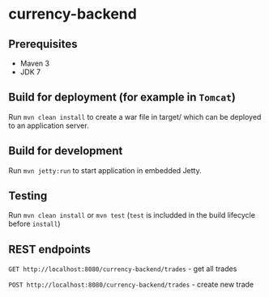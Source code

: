 # currency-backend

## Prerequisites
- Maven 3
- JDK 7

## Build for deployment (for example in `Tomcat`)

Run `mvn clean install` to create a war file in target/ which can be deployed to an application server.

## Build for development

Run `mvn jetty:run` to start application in embedded Jetty.

## Testing

Run `mvn clean install` or `mvn test` (`test` is includded in the build lifecycle before `install`)

## REST endpoints

`GET http://localhost:8080/currency-backend/trades` - get all trades

`POST http://localhost:8080/currency-backend/trades` - create new trade
